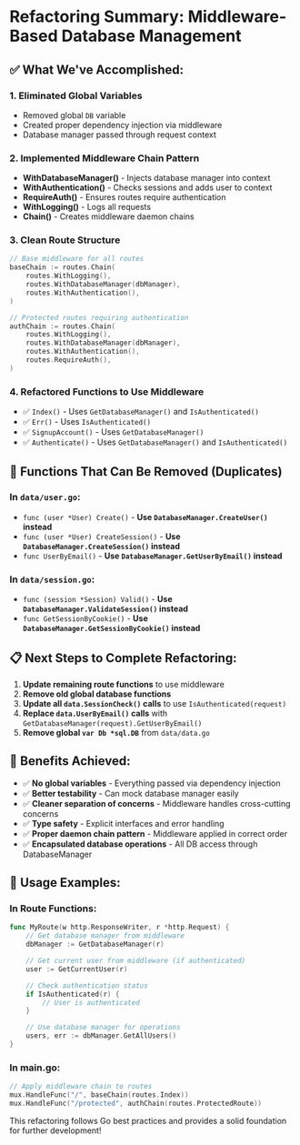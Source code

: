 # Refactoring Summary: Middleware-Based Database Management

## ✅ **What We've Accomplished:**

### 1. **Eliminated Global Variables**

- Removed global `DB` variable
- Created proper dependency injection via middleware
- Database manager passed through request context

### 2. **Implemented Middleware Chain Pattern**

- **WithDatabaseManager()** - Injects database manager into context
- **WithAuthentication()** - Checks sessions and adds user to context
- **RequireAuth()** - Ensures routes require authentication
- **WithLogging()** - Logs all requests
- **Chain()** - Creates middleware daemon chains

### 3. **Clean Route Structure**

```go
// Base middleware for all routes
baseChain := routes.Chain(
    routes.WithLogging(),
    routes.WithDatabaseManager(dbManager),
    routes.WithAuthentication(),
)

// Protected routes requiring authentication
authChain := routes.Chain(
    routes.WithLogging(),
    routes.WithDatabaseManager(dbManager),
    routes.WithAuthentication(),
    routes.RequireAuth(),
)
```

### 4. **Refactored Functions to Use Middleware**

- ✅ `Index()` - Uses `GetDatabaseManager()` and `IsAuthenticated()`
- ✅ `Err()` - Uses `IsAuthenticated()`
- ✅ `SignupAccount()` - Uses `GetDatabaseManager()`
- ✅ `Authenticate()` - Uses `GetDatabaseManager()` and `IsAuthenticated()`

## 🔄 **Functions That Can Be Removed (Duplicates)**

### In `data/user.go`:

- `func (user *User) Create()` - **Use `DatabaseManager.CreateUser()` instead**
- `func (user *User) CreateSession()` - **Use `DatabaseManager.CreateSession()` instead**
- `func UserByEmail()` - **Use `DatabaseManager.GetUserByEmail()` instead**

### In `data/session.go`:

- `func (session *Session) Valid()` - **Use `DatabaseManager.ValidateSession()` instead**
- `func GetSessionByCookie()` - **Use `DatabaseManager.GetSessionByCookie()` instead**

## 📋 **Next Steps to Complete Refactoring:**

1. **Update remaining route functions** to use middleware
2. **Remove old global database functions**
3. **Update all `data.SessionCheck()` calls** to use `IsAuthenticated(request)`
4. **Replace `data.UserByEmail()` calls** with `GetDatabaseManager(request).GetUserByEmail()`
5. **Remove global `var Db *sql.DB`** from `data/data.go`

## 🎯 **Benefits Achieved:**

- ✅ **No global variables** - Everything passed via dependency injection
- ✅ **Better testability** - Can mock database manager easily
- ✅ **Cleaner separation of concerns** - Middleware handles cross-cutting concerns
- ✅ **Type safety** - Explicit interfaces and error handling
- ✅ **Proper daemon chain pattern** - Middleware applied in correct order
- ✅ **Encapsulated database operations** - All DB access through DatabaseManager

## 📖 **Usage Examples:**

### In Route Functions:

```go
func MyRoute(w http.ResponseWriter, r *http.Request) {
    // Get database manager from middleware
    dbManager := GetDatabaseManager(r)

    // Get current user from middleware (if authenticated)
    user := GetCurrentUser(r)

    // Check authentication status
    if IsAuthenticated(r) {
        // User is authenticated
    }

    // Use database manager for operations
    users, err := dbManager.GetAllUsers()
}
```

### In main.go:

```go
// Apply middleware chain to routes
mux.HandleFunc("/", baseChain(routes.Index))
mux.HandleFunc("/protected", authChain(routes.ProtectedRoute))
```

This refactoring follows Go best practices and provides a solid foundation for further development!

